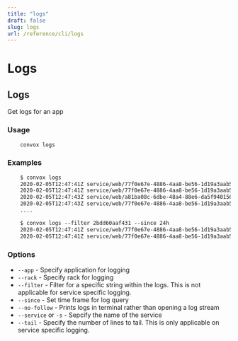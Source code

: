 ```yaml
---
title: "logs"
draft: false
slug: logs
url: /reference/cli/logs
---
```

# Logs

## Logs

Get logs for an app

### Usage
```html
    convox logs
```
### Examples
```html
    $ convox logs
    2020-02-05T12:47:41Z service/web/77f0e67e-4886-4aa8-be56-1d19a3aab53b ns=template id=2bdd60aaf431 route=root at=end state=success elapsed=0.065
    2020-02-05T12:47:41Z service/web/77f0e67e-4886-4aa8-be56-1d19a3aab53b ns=template id=2bdd60aaf431 route=root at=start method="GET" path="/" elapsed=0.029
    2020-02-05T12:47:43Z service/web/a81ba08c-6dbe-48a4-88e6-da5f940156ae ns=template id=57c9464c88f6 route=root at=end state=success elapsed=0.070
    2020-02-05T12:47:43Z service/web/77f0e67e-4886-4aa8-be56-1d19a3aab53b ns=template id=f5b0fcdd6f63 route=root at=start method="GET" path="/" elapsed=0.038
    ....

    $ convox logs --filter 2bdd60aaf431 --since 24h
    2020-02-05T12:47:41Z service/web/77f0e67e-4886-4aa8-be56-1d19a3aab53b ns=template id=2bdd60aaf431 route=root at=end state=success elapsed=0.065
    2020-02-05T12:47:41Z service/web/77f0e67e-4886-4aa8-be56-1d19a3aab53b ns=template id=2bdd60aaf431 route=root at=start method="GET" path="/" elapsed=0.029
```

### Options

- `--app` - Specify application for logging 
- `--rack` - Specify rack for logging 
- `--filter` - Filter for a specific string within the logs. This is not applicable for service specific logging.
- `--since` - Set time frame for log query  
- `--no-follow` - Prints logs in terminal rather than opening a log stream
- `--service` or `-s` - Sepcify the name of the service
- `--tail` - Specify the number of lines to tail. This is only applicable on service specific logging.
